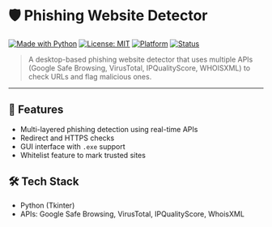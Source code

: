 # 🛡️ Phishing Website Detector

[![Made with Python](https://img.shields.io/badge/Made%20with-Python-3776AB?style=for-the-badge&logo=python&logoColor=white)](https://www.python.org/)
[![License: MIT](https://img.shields.io/badge/License-MIT-green.svg?style=for-the-badge)](https://opensource.org/licenses/MIT)
[![Platform](https://img.shields.io/badge/Platform-Windows%20%7C%20Linux-blue?style=for-the-badge)]()
[![Status](https://img.shields.io/badge/Status-Active-brightgreen?style=for-the-badge)]()

> A desktop-based phishing website detector that uses multiple APIs (Google Safe Browsing, VirusTotal, IPQualityScore, WHOISXML) to check URLs and flag malicious ones.

---

## 🚀 Features
- Multi-layered phishing detection using real-time APIs
- Redirect and HTTPS checks
- GUI interface with `.exe` support
- Whitelist feature to mark trusted sites

## 🛠️ Tech Stack
- Python (Tkinter)
- APIs: Google Safe Browsing, VirusTotal, IPQualityScore, WhoisXML
